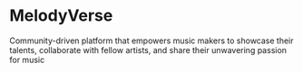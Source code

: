 # MelodyVerse
Community-driven platform that empowers music makers to showcase their talents, collaborate with fellow artists, and share their unwavering passion for music
